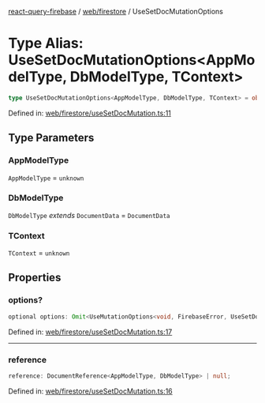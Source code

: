 [react-query-firebase](../../../modules.md) / [web/firestore](../index.md) / UseSetDocMutationOptions

# Type Alias: UseSetDocMutationOptions\<AppModelType, DbModelType, TContext\>

```ts
type UseSetDocMutationOptions<AppModelType, DbModelType, TContext> = object;
```

Defined in: [web/firestore/useSetDocMutation.ts:11](https://github.com/vpishuk/react-query-firebase/blob/09a15a5d938c4bdaa4fd86491bcf8ea41c16371f/web/firestore/useSetDocMutation.ts#L11)

## Type Parameters

### AppModelType

`AppModelType` = `unknown`

### DbModelType

`DbModelType` *extends* `DocumentData` = `DocumentData`

### TContext

`TContext` = `unknown`

## Properties

### options?

```ts
optional options: Omit<UseMutationOptions<void, FirebaseError, UseSetDocMutationValues<AppModelType>, TContext>, "mutationFn" | "mutationKey">;
```

Defined in: [web/firestore/useSetDocMutation.ts:17](https://github.com/vpishuk/react-query-firebase/blob/09a15a5d938c4bdaa4fd86491bcf8ea41c16371f/web/firestore/useSetDocMutation.ts#L17)

***

### reference

```ts
reference: DocumentReference<AppModelType, DbModelType> | null;
```

Defined in: [web/firestore/useSetDocMutation.ts:16](https://github.com/vpishuk/react-query-firebase/blob/09a15a5d938c4bdaa4fd86491bcf8ea41c16371f/web/firestore/useSetDocMutation.ts#L16)

